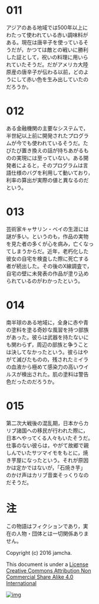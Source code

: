 # 011

アジアのある地域では500年以上に  
わたって使われている赤い調味料が  
ある。現在は唐辛子を使っているそ  
うだが，かつては敵との戦いに勝利  
した証として，祝いの料理に用いら  
れていたそうだ。だがアメリカ大陸  
原産の唐辛子が伝わる以前，どのよ  
うにして赤い色を生み出していたの  
だろうか。  

# 012

ある金融機関の主要なシステムで，  
半世紀以上前に開発されたプログラ  
ムが今でも使われているそうだ。た  
びたび置き換えの話が持ちあがるも  
のの実現には至っていない。ある開  
発者によると，そのプログラムは言  
語仕様のバグを利用して動いており，  
利率の算出が実際の値と異なるのだ  
という。  

# 013

芸術家キャサリン・ベイの生涯には  
謎が多い。というのも，作品の実物  
を見た者の多くが心を病み，亡くなっ  
てしまうからだ。近年，老朽化した  
彼女の自宅を検査した際に死亡する  
者が続出した。その後のX線調査で，  
自宅の壁に未発表の作品が塗り込め  
られているのがわかったという。  

# 014

南半球のある地域に，全身に赤や青  
の塗料を塗る奇妙な風習を持つ部族  
があった。彼らは武器を持たないに  
も関わらず，周辺の部族と争うこと  
は決してなかったという。彼らはや  
がて滅びたものの，残されたミイラ  
の血液から極めて感染力の高いウイ  
ルスが検出された。肌の塗料は警告  
色だったのだろうか。  

# 015

第二次大戦後の混乱期，日本からカ  
リブ諸国への移民が行われた際に，  
日本へやってくる人々もいたそうだ。  
仕事のない彼らは，やがて故郷で親  
しんでいたサツマイモをもとに，焼  
き芋屋になったという。それが原因  
かは定かではないが，「石焼き芋」  
のかけ声はカリブ音楽そっくりなの  
だそうだ。  

# 注

この物語はフィクションであり，実  
在の人物・団体とは一切関係ありま  
せん。  

Copyright (c) 2016 jamcha.  

This document is under a [License  
Creative Commons Attribution Non  
Commercial Share Alike 4.0  
International](http://creativecommons.org/licenses/by-nc-sa/4.0/deed)  

[![img](http://i.creativecommons.org/l/by-nc-sa/3.0/80x15.png)](http://creativecommons.org/licenses/by-nc-sa/4.0/deed)